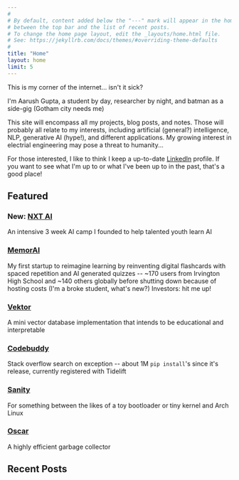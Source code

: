 ```yaml
---
#
# By default, content added below the "---" mark will appear in the home page
# between the top bar and the list of recent posts.
# To change the home page layout, edit the _layouts/home.html file.
# See: https://jekyllrb.com/docs/themes/#overriding-theme-defaults
#
title: "Home"
layout: home
limit: 5
---
```


This is my corner of the internet... isn't it sick?

I'm Aarush Gupta, a student by day, researcher by night, and batman as a side-gig (Gotham city needs me)

This site will encompass all my projects, blog posts, and notes. Those will probably all relate to my interests, including artificial (general?) intelligence, NLP, generative AI (hype!), and different applications. My growing interest in electrial engineering may pose a threat to humanity...

For those interested, I like to think I keep a up-to-date [LinkedIn](https://www.linkedin.com/in/aarushgupta001) profile. If you want to see what I'm up to or what I've been up to in the past, that's a good place!

## Featured

### New: [NXT AI](https://nxtai.aarushgupta.com)
An intensive 3 week AI camp I founded to help talented youth learn AI

### [MemorAI](https://memorai.aarushgupta.com/)
My first startup to reimagine learning by reinventing digital flashcards with spaced repetition and AI generated quizzes -- ~170 users from Irvington High School and ~140 others globally before shutting down because of hosting costs (I'm a broke student, what's new?) Investors: hit me up!

### [Vektor](https://github.com/notallm/vektor)
A mini vector database implementation that intends to be educational and interpretable

### [Codebuddy](https://github.com/notallm/codebuddy)
Stack overflow search on exception -- about 1M `pip install`'s since it's release, currently registered with Tidelift

### [Sanity](https://github.com/notallm/sanity)
For something between the likes of a toy bootloader or tiny kernel and Arch Linux

### [Oscar](https://github.com/notallm/oscar)
A highly efficient garbage collector

## Recent Posts
<!-- posts -->

